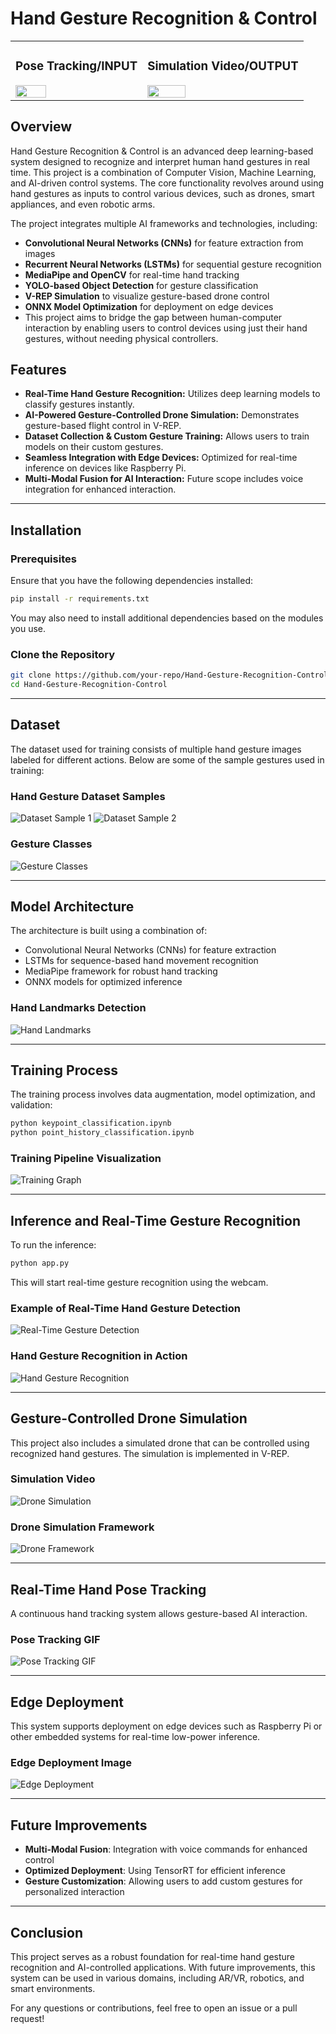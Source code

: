 # Hand Gesture Recognition & Control

<table>
  <tr>
    <td>
      <h3>Pose Tracking/INPUT</h3>
      <img src="Continuous3DHandPoseTrackingusingMachineLearningonline-video-cutter.com-ezgif.com-video-to-gif-converter.gif" width="50%" max-width="800">
    </td>
     <td>
      <h3>Simulation Video/OUTPUT</h3>
      <img src="Output.gif" width="50%" max-width="800">
    </td>
  </tr>
</table>

## Overview

Hand Gesture Recognition & Control is an advanced deep learning-based system designed to recognize and interpret human hand gestures in real time. This project is a combination of Computer Vision, Machine Learning, and AI-driven control systems. The core functionality revolves around using hand gestures as inputs to control various devices, such as drones, smart appliances, and even robotic arms.

The project integrates multiple AI frameworks and technologies, including:

- **Convolutional Neural Networks (CNNs)** for feature extraction from images
- **Recurrent Neural Networks (LSTMs)** for sequential gesture recognition
- **MediaPipe and OpenCV** for real-time hand tracking
- **YOLO-based Object Detection** for gesture classification
- **V-REP Simulation** to visualize gesture-based drone control
- **ONNX Model Optimization** for deployment on edge devices
- This project aims to bridge the gap between human-computer interaction by enabling users to control devices using just their hand gestures, without needing physical controllers.

## Features

- **Real-Time Hand Gesture Recognition:** Utilizes deep learning models to classify gestures instantly.
- **AI-Powered Gesture-Controlled Drone Simulation:** Demonstrates gesture-based flight control in V-REP.
- **Dataset Collection & Custom Gesture Training:** Allows users to train models on their custom gestures.
- **Seamless Integration with Edge Devices:** Optimized for real-time inference on devices like Raspberry Pi.
- **Multi-Modal Fusion for AI Interaction:** Future scope includes voice integration for enhanced interaction.


---

## Installation

### Prerequisites

Ensure that you have the following dependencies installed:

```bash
pip install -r requirements.txt
```

You may also need to install additional dependencies based on the modules you use.

### Clone the Repository

```bash
git clone https://github.com/your-repo/Hand-Gesture-Recognition-Control.git
cd Hand-Gesture-Recognition-Control
```

---

## Dataset

The dataset used for training consists of multiple hand gesture images labeled for different actions. Below are some of the sample gestures used in training:

### Hand Gesture Dataset Samples

![Dataset Sample 1](Hand-gestures-in-our-dataset.png)
![Dataset Sample 2](Hand-gesture-dataset-collected-for-training-and-test-dataset.png)

### Gesture Classes

![Gesture Classes](classes_gestures.png)

---

## Model Architecture

The architecture is built using a combination of:
- Convolutional Neural Networks (CNNs) for feature extraction
- LSTMs for sequence-based hand movement recognition
- MediaPipe framework for robust hand tracking
- ONNX models for optimized inference

### Hand Landmarks Detection

![Hand Landmarks](hand-landmarks.png)

---

## Training Process

The training process involves data augmentation, model optimization, and validation:

```bash
python keypoint_classification.ipynb
python point_history_classification.ipynb
```

### Training Pipeline Visualization

![Training Graph](2-Figure1-1.png)

---

## Inference and Real-Time Gesture Recognition

To run the inference:

```bash
python app.py
```

This will start real-time gesture recognition using the webcam.

### Example of Real-Time Hand Gesture Detection

![Real-Time Gesture Detection](Screenshot.png)

### Hand Gesture Recognition in Action

![Hand Gesture Recognition](10-Figure12-1.png)

---

## Gesture-Controlled Drone Simulation

This project also includes a simulated drone that can be controlled using recognized hand gestures. The simulation is implemented in V-REP.

### Simulation Video

![Drone Simulation](Output.gif)

### Drone Simulation Framework

![Drone Framework](17-Figure23-1.png)

---

## Real-Time Hand Pose Tracking

A continuous hand tracking system allows gesture-based AI interaction.


### Pose Tracking GIF

![Pose Tracking GIF](Continuous3DHandPoseTrackingusingMachineLearningonline-video-cutter.com-ezgif.com-video-to-gif-converter.gif)

---

## Edge Deployment

This system supports deployment on edge devices such as Raspberry Pi or other embedded systems for real-time low-power inference.

### Edge Deployment Image

![Edge Deployment](accel_multicore_data_capture.png)

---

## Future Improvements

- **Multi-Modal Fusion**: Integration with voice commands for enhanced control
- **Optimized Deployment**: Using TensorRT for efficient inference
- **Gesture Customization**: Allowing users to add custom gestures for personalized interaction

---

## Conclusion

This project serves as a robust foundation for real-time hand gesture recognition and AI-controlled applications. With future improvements, this system can be used in various domains, including AR/VR, robotics, and smart environments.

For any questions or contributions, feel free to open an issue or a pull request!


